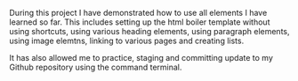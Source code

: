 During this project I have demonstrated how to use all elements I have learned so far. This includes setting up the html boiler template without using shortcuts, using various heading elements, using paragraph elements, using image elemtns, linking to various pages and creating lists.

It has also allowed me to practice, staging and committing update to my Github repository using the command terminal. 
